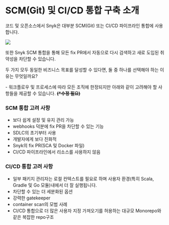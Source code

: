 # SCM(Git) 및 CI/CD 통합 구축 소개

코드 및 오픈소스에서 Snyk은 대부분 SCM(Git) 또는 CI/CD 파이프라인 통합에 사용합니다.

![](../.gitbook/assets/scm-ci-cid.png)

또한 Snyk SCM 통합을 통해 모든 fix PR에서 자동으로 다시 검색하고 새로 도입된 취약성을 차단할 수 있습니다.

두 가지 모두 동일한 비즈니스 목표를 달성할 수 있다면, 둘 중 하나를 선택해야 하는 이유는 무엇일까요?

\- 워크플로우 및 프로세스에 따라 모든 조직에 한정되지만 아래와 같이 고려해야 할 사항들을 제공할 수 있습니다. ~~**(\*수정 필요)**~~

### SCM 통합 고려 사항

* 보다 쉽게 설정 및 유지 관리 가능
* webhooks 덕분에 fix PR을 차단할 수 있는 기능
* SDLC의 초기부터 사용
* 개발자에게 보다 친화적
* Snyk의 fix PR(SCA 및 Docker 파일)
* CI/CD 파이프라인에서 리소스를 사용하지 않음

### CI/CD 통합 고려 사항

* 일부 패키지 관리자는 로컬 컨텍스트를 필요로 하며 사용자 환경(특히 Scala, Gradle 및 Go 모듈)내에서 더 잘 실행됩니다.
* 차단할 수 있는 더 세분화된 옵션
* 강력한 gatekeeper
* container scan의 모범 사례
* CI/CD 통합으로 더 많은 사용자 지정 가져오기를 허용하는 대규모 Monorepo와 같은 복잡한 repo구조
